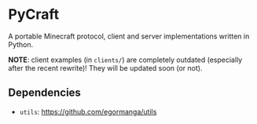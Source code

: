 # PyCraft
A portable Minecraft protocol, client and server implementations written in Python.

**NOTE**: client examples (in `clients/`) are completely outdated (especially after the recent rewrite)! They will be updated soon (or not).

## Dependencies
* `utils`: https://github.com/egormanga/utils